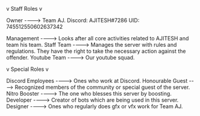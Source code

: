 v Staff Roles v

Owner          ---->  Team AJ. Discord: AJITESH#7286 UID: 745512550602637342

Management     ---->  Looks after all core activities related to AJITESH and team his team.
Staff Team     ---->  Manages the server with rules and regulations. They have the right to take the necessary action against the offender.
Youtube Team   ---->  Our youtube squad.

v Special Roles v

Discord Employees ----> Ones who work at Discord.
Honourable Guest  ----> Recognized members of the community or special guest of the server.
Nitro Booster		  ---->	The one who blesses this server by boosting.
Developer	        ---->	Creator of bots which are being used in this server.
Designer	        ---->	Ones who regularly does gfx or vfx work for Team AJ.
